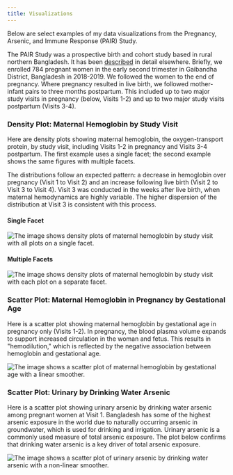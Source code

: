 ```yaml
---
title: Visualizations
---
```

Below are select examples of my data visualizations from the Pregnancy, Arsenic, and Immune Response (PAIR) Study. 

The PAIR Study was a prospective birth and cohort study based in rural northern Bangladesh. It has been [described](https://onlinelibrary.wiley.com/doi/full/10.1111/ppe.12949) in detail elsewhere. Briefly, we enrolled 784 pregnant women in the early second trimester in Gaibandha District, Bangladesh in 2018-2019. We followed the women to the end of pregnancy. Where pregnancy resulted in live birth, we followed mother-infant pairs to three months postpartum. This included up to two major study visits in pregnancy (below, Visits 1-2) and up to two major study visits postpartum (Visits 3-4).

### Density Plot: Maternal Hemoglobin by Study Visit

Here are density plots showing maternal hemoglobin, the oxygen-transport protein, by study visit, including Visits 1-2 in pregnancy and Visits 3-4 postpartum. The first example uses a single facet; the second example shows the same figures with multiple facets.

The distributions follow an expected pattern: a decrease in hemoglobin over pregnancy (Visit 1 to Visit 2) and an increase following live birth (Visit 2 to Visit 3 to Visit 4). Visit 3 was conducted in the weeks after live birth, when maternal hemodynamics are highly variable. The higher dispersion of the distribution at Visit 3 is consistent with this process.

#### Single Facet

![The image shows density plots of maternal hemoglobin by study visit with all plots on a single facet.](/density_hemo_visit_single.png)

#### Multiple Facets

![The image shows density plots of maternal hemoglobin by study visit with each plot on a separate facet.](/density_hemo_visit_multi.png)

### Scatter Plot: Maternal Hemoglobin in Pregnancy by Gestational Age

Here is a scatter plot showing maternal hemoglobin by gestational age in pregnancy only (Visits 1-2). In pregnancy, the blood plasma volume expands to support increased circulation in the woman and fetus. This results in "hemodilution," which is reflected by the negative association between hemoglobin and gestational age.

![The image shows a scatter plot of maternal hemoglobin by gestational age with a linear smoother.](/scatter_hemo_gstage.png)

### Scatter Plot: Urinary by Drinking Water Arsenic

Here is a scatter plot showing urinary arsenic by drinking water arsenic among pregnant women at Visit 1. Bangladesh has some of the highest arsenic exposure in the world due to naturally occurring arsenic in groundwater, which is used for drinking and irrigation. Urinary arsenic is a commonly used measure of total arsenic exposure. The plot below confirms that drinking water arsenic is a key driver of total arsenic exposure.

![The image shows a scatter plot of urinary arsenic by drinking water arsenic with a non-linear smoother.](/scatter_arsenic.png)
